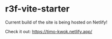 # r3f-vite-starter
Current build of the site is being hosted on Netlify!

Check it out: https://timo-kwok.netlify.app/


